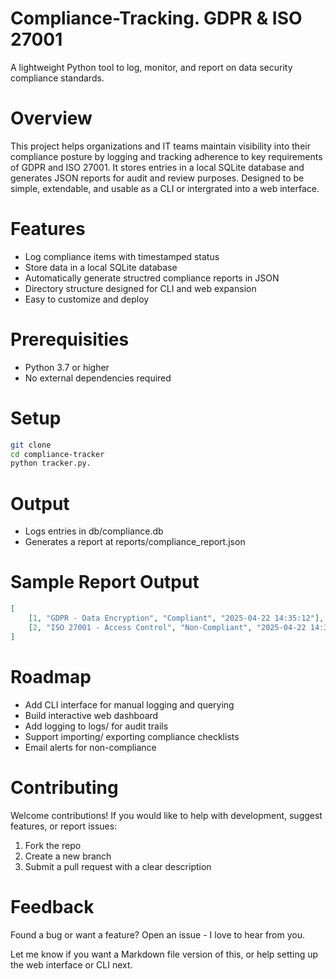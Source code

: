 # Compliance-Tracking. GDPR & ISO 27001
A lightweight Python tool to log, monitor, and report on data security compliance standards.

# Overview
This project helps organizations and IT teams maintain visibility into their compliance posture by logging and tracking adherence to key requirements of GDPR and ISO 27001. It stores entries in a local SQLite database and generates JSON reports for audit and review purposes.
Designed to be simple, extendable, and usable as a CLI or intergrated into a web interface.

# Features
 - Log compliance items with timestamped status
 - Store data in a local SQLite database
 - Automatically generate structred compliance reports in JSON
 - Directory structure designed for CLI and web expansion
 - Easy to customize and deploy

# Prerequisities
 - Python 3.7 or higher
 - No external dependencies required

# Setup

```bash
git clone 
cd compliance-tracker
python tracker.py.
```

# Output
 -  Logs entries in db/compliance.db
 -  Generates a report at reports/compliance_report.json

# Sample Report Output

```json
[
    [1, "GDPR - Data Encryption", "Compliant", "2025-04-22 14:35:12"],
    [2, "ISO 27001 - Access Control", "Non-Compliant", "2025-04-22 14:36:01"]
]
```

# Roadmap
 - Add CLI interface for manual logging and querying
 - Build interactive web dashboard
 - Add logging to logs/ for audit trails
 - Support importing/ exporting compliance checklists
 - Email alerts for non-compliance
   
# Contributing
Welcome contributions! If you would like to help with development, suggest features, or report issues:
1. Fork the repo
2. Create a new branch
3. Submit a pull request with a clear description

# Feedback
Found a bug or want a feature? Open an issue - I love to hear from you.

Let me know if you want a Markdown file version of this, or help setting up the web interface or CLI next.   
  
   
